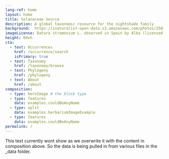 ```yaml
---
lang-ref: home
layout: home
title: Solanaceae Source
description: A global taxonomic resource for the nightshade family
background:  https://inaturalist-open-data.s3.amazonaws.com/photos/250735382/original.jpeg #"{{ site.data.images.acalypha_gillespieae.src }}"
imageLicense: Datura stramonium L. observed in Spain by Alba (licensed under http://creativecommons.org/licenses/by-nc/4.0/) # "{{ site.data.images.acalypha_gillespieae.caption }}"
height: 60vh
cta:
  - text: Occurrences
    href: /occurrence/search
    isPrimary: true
  - text: Taxonomy
    href: /taxonomy/browse
  - text: Phylogeny
    href: /phylogeny
  - text: About
    href: /about
composition:
  - type: heroImage # the block type
  - type: features
    data: examples.couldBeAnyName
  - type: split
    data: examples.herbariumImageExample
  - type: features
    data: examples.couldBeAnyName
permalink: /
---
```


This text currently wont show as we overwrite it with the content in composition above. So the data is being pulled in from various files in the _data folder.
